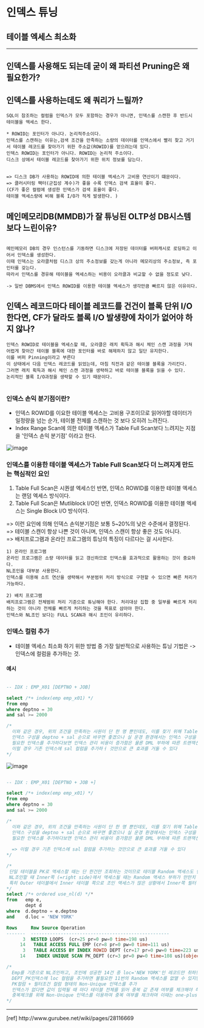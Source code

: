 # 인덱스 튜닝
## 테이블 엑세스 최소화
<hr>

## 인덱스를 사용해도 되는데 굳이 왜 파티션 Pruning은 왜 필요한가? 
## 인덱스를 사용하는데도 왜 쿼리가 느릴까?

```
SQL이 참조하는 컬럼을 인덱스가 모두 포함하는 경우가 아니면, 인덱스를 스캔한 후 반드시 테이블을 엑세스 한다.

* ROWID는 포인터가 아니다. 논리적주소이다.
인덱스를 스캔하는 이유는,검색 조건을 만족하는 소량의 데이터를 인덱스에서 빨리 찾고 거기서 테이블 레코드를 찾아가기 위한 주소값(ROWID)를 얻으려는데 있다.
인덱스 ROWID는 포인터가 아니다. ROWID는 논리적 주소이다. 
디스크 상에서 테이블 레코드를 찾아가기 위한 위치 정보를 담는다. 


=> 디스크 DB가 사용하는 ROWID에 의한 테이블 엑세스가 고비용 연산이기 떄문이다. 
=> 클러시터링 팩터(군집성 계수)가 좋을 수록 인덱스 검색 효율이 좋다. 
(CF가 좋은 컬럼에 생성한 인덱스가 검색 효율이 좋다. 
테이블 엑세스량에 비해 블록 I/O가 적게 발생한다. )
```

## 메인메모리DB(MMDB)가 잘 튜닝된 OLTP성 DB시스템 보다 느린이유?

```

메인메모리 DB의 경우 인스턴스를 기동하면 디스크에 저장된 데이터를 버퍼캐시로 로딩하고 이어서 인덱스를 생성한다. 
이때 인덱스는 오라클처럼 디스크 상의 주소정보를 갖는게 아니라 메모리상의 주소정보, 즉 포인터를 갖는다. 
따라서 인덱스를 경유해 테이블을 엑세스하는 비용이 오라클과 비교할 수 없을 정도로 낮다. 

-> 일반 DBMS에서 인덱스 ROWID를 이용한 테이블 엑세스가 생각만큼 빠르지 않은 이유이다. 

```

## 인덱스 레코드마다 테이블 레코드를 건건이 블록 단위 I/O 한다면, CF가 달라도 블록 I/O 발생량에 차이가 없어야 하지 않나?

```
인덱스 ROWID로 테이블을 엑세스할 때, 오라클은 래치 획득과 해시 체인 스캔 과정을 거쳐 어렵게 찾아간 테이블 블록에 대한 포인터를 바로 해제하지 않고 일단 유지한다.
이를 버퍼 Pinning이라고 부른다
이 상태에서 다음 인덱스 레코드를 읽었는데, 마침 직전과 같은 테이블 블록을 가리킨다. 
그러면 래치 획득과 해시 체인 스캔 과정을 생략하고 바로 테이블 블록을 읽을 수 있다.
논리적인 블록 I/O과정을 생략할 수 있기 때문이다.


```

### 인덱스 손익 분기점이란?
- 인덱스 ROWID를 이요한 테이블 엑세스는 고비용 구조이므로 읽어야할 데이터가 일정량을 넘는 순가, 테이블 전체를 스캔하는 것 보다 오히려 느려진다.
- Index Range Scan에 의한 테이블 엑세스가 Table Full Scan보다 느려지는 지점을 '인덱스 손익 분기점' 이라고 한다. 

![image](https://user-images.githubusercontent.com/55049159/233652564-2709a22c-b063-47fe-b6d6-fa8e8895741c.png)

### 인덱스를 이용한 테이블 엑세스가 Table Full Scan보다 더 느려지게 만드는 핵심적인 요인
1) Table Full Scan은 시퀀셜 엑세스인 반면, 인덱스 ROWID를 이용한 테이블 엑세스는 랜덤 엑세스 방식이다.
2) Table Full Scan은 Mutliblock I/O인 반면, 인덱스 ROWID를 이용한 테이블 엑세스는 Single Block I/O 방식이다.

=> 이런 요인에 의해 인덱스 손익분기점은 보통 5~20%의 낮은 수준에서 결정된다. <br>
=> 테이블 스캔이 항상 나쁜 것이 아니며, 인덱스 스캔이 항상 좋은 것도 아니다.  <br>
=> 배치프로그램과 온라인 프로그램의 튜닝의 특징이 다르다는 걸 시사한다. <br>

```
1) 온라인 프로그램
온라인 프로그램은 소량 데이터를 읽고 갱신하므로 인덱스를 효과적으로 활용하는 것이 중요하다.
NL조인을 대부분 사용한다.
인덱스를 이용해 소트 연산을 생략해서 부분범위 처리 방식으로 구현할 수 있으면 빠른 처리가 가능하다.

2) 배치 프로그램
배치프로그램은 전체범위 처리 기준으로 튜닝해야 한다. 처리대상 집합 중 일부를 빠르게 처리하는 것이 아니라 전체를 빠르게 처리하는 것을 목표로 삼아야 한다.
인덱스와 NL조인 보다는 FULL SCAN과 해시 조인이 유리하다. 

```

### 인덱스 컬럼 추가

- 테이블 엑세스 최소화 하기 위한 방법 중 가장 일반적으로 사용하는 튜닝 기법은 -> 인덱스에 컬럼을 추가하는 것.


#### 예시 

``` sql

-- IDX : EMP_X01 [DEPTNO + JOB]

select /*+ index(emp emp_x01) */
from emp
where deptno = 30
and sal >= 2000

/*
  이와 같은 경우, 위의 조건을 만족하는 사원이 단 한 명 뿐인데도, 이를 찾기 위해 Table Access는 과도하게 발생한다.
  인덱스 구성을 deptno + sal 순으로 바꾸면 좋겠으나 실 운경 환경에서는 인덱스 구성을 변경하기가 어렵다.
  필요한 인덱스를 추가하다보면 인덱스 관리 비용이 증가함은 물론 DML 부하에 따른 트랜잭션 성능 저하가 생길 수 있다.
  이럴 경우 기존 인덱스에 sal 컬럼을 추가하ㅓ 것만으로 큰 효과를 거둘 수 있다
*/
```
![image](https://user-images.githubusercontent.com/55049159/233793143-486ad1a6-0ff8-42c5-8825-8c3bc7ee3d02.png)

```sql

-- IDX : EMP_X01 [DEPTNO + JOB +]

select /*+ index(emp emp_x01) */
from emp
where deptno = 30
and sal >= 2000

/*
  이와 같은 경우, 위의 조건을 만족하는 사원이 단 한 명 뿐인데도, 이를 찾기 위해 Table Access는 과도하게 발생한다.
  인덱스 구성을 deptno + sal 순으로 바꾸면 좋겠으나 실 운경 환경에서는 인덱스 구성을 변경하기가 어렵다.
  필요한 인덱스를 추가하다보면 인덱스 관리 비용이 증가함은 물론 DML 부하에 따른 트랜잭션 성능 저하가 생길 수 있다.
  
  => 이럴 경우 기존 인덱스에 sal 컬럼을 추가하는 것만으로 큰 효과를 거둘 수 있다
*/
```

```sql
/*
 단일 테이블을 PK로 액세스할 때는 단 한건만 조회하는 것이므로 테이블 Random 액세스도 단 1회 발생
 NL조인할 때 Inner쪽 (=right side)에서 액세스될 때는 Random 액세스 부하가 만만치 않다
 특히 Outer 테이블에서 Inner 테이블 쪽으로 조인 액세스가 많은 상황에서 Inner쪽 필터 조건에 의해 버려지는 레코드가 많다면 그 비효율은 매우 심각
*/
select /*+ ordered use_nl(d) */*
from   emp e,
       dept d
where  d.deptno = e.deptno
and    d.loc = 'NEW YORK'

Rows     Row Source Operation
-------  ---------------------------------------------------
      3  NESTED LOOPS  (cr=25 pr=0 pw=0 time=198 us)
     14   TABLE ACCESS FULL EMP (cr=8 pr=0 pw=0 time=111 us)
      3   TABLE ACCESS BY INDEX ROWID DEPT (cr=17 pr=0 pw=0 time=223 us)
     14    INDEX UNIQUE SCAN PK_DEPT (cr=3 pr=0 pw=0 time=108 us)(object id 51150)

/*
  Emp를 기준으로 NL조인하고, 조인에 성공한 14건 중 loc='NEW YORK'인 레코드만 취하므로 최종 결과 집합은 3건 뿐이다.
  DEPT_PK인덱스에 loc 컬럼을 추가하면 불필요한 11번의 Random 액세스를 없앨 수 있지만 PK 인덱스에는 컬럼을 추가 할 수 없다.
  PK컬럼 + 필터조건 컬럼 형태의 Non-Unique 인덱스를 추가
  인덱스가 없다면 값이 입력될 때 마다 테이블 전체를 읽어 중복 값 존재 여부를 체크해야 하기 때문에 PK제약에는 중복 값 확인을 위한 인덱스가 반드시 필요하다.
  중복체크를 위해 Non-Unique 인덱스를 이용하여 중복 여부를 체크하며 이때는 one-plus 스캔이 발생하는 약간의 비효율이 있을 수 있다.
*/
```

<hr>
[ref]
http://www.gurubee.net/wiki/pages/28116669




